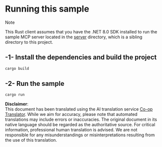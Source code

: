 <!--
CO_OP_TRANSLATOR_METADATA:
{
  "original_hash": "e3813a6ea19657d0cff0c2d1a1ffd324",
  "translation_date": "2025-08-19T19:31:46+00:00",
  "source_file": "03-GettingStarted/02-client/solution/rust/README.md",
  "language_code": "en"
}
-->
# Running this sample

> [!NOTE]
> This Rust client assumes that you have the .NET 8.0 SDK installed to run the sample MCP server located in the [server](../../../../../../03-GettingStarted/02-client/solution/server) directory, which is a sibling directory to this project.

## -1- Install the dependencies and build the project

```bash
cargo build
```

## -2- Run the sample

```bash
cargo run
```

**Disclaimer**:  
This document has been translated using the AI translation service [Co-op Translator](https://github.com/Azure/co-op-translator). While we aim for accuracy, please note that automated translations may include errors or inaccuracies. The original document in its native language should be regarded as the authoritative source. For critical information, professional human translation is advised. We are not responsible for any misunderstandings or misinterpretations resulting from the use of this translation.